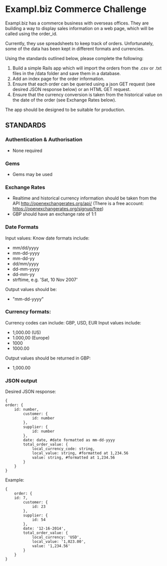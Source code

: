 # Exampl.biz Commerce Challenge
Exampl.biz has a commerce business with overseas offices. They are building a way to display sales information on a web page, which will be called using the order_id.

Currently, they use spreadsheets to keep track of orders. Unfortunately, some of the data has been kept in different formats and currencies.

Using the standards outlined below, please complete the following:

 1. Build a simple Rails app which will import the orders from the    .csv or .txt files in the /data folder and save them in a database.
 2. Add an index page for the order information.
 3.  Ensure that each order can be queried using a json GET request (see desired JSON response below) or an HTML GET request.
 4.  Ensure that the currency conversion is taken from the historical value on the date of the order (see Exchange Rates below).

The app should be designed to be suitable for production.

## STANDARDS

### Authentication & Authorisation
 - None required

### Gems
 - Gems may be used

### Exchange Rates
 - Realtime and historical currency information should be taken from the API http://openexchangerates.org/api/
 (There is a free account: https://openexchangerates.org/signup/free)
 - GBP should have an exchange rate of 1:1

### Date Formats
Input values:
Know date formats include:

 - mm/dd/yyyy
 - mm-dd-yyyy
 - mm-dd-yy
 - dd/mm/yyyy
 - dd-mm-yyyy
 - dd-mm-yy
 - strftime, e.g. 'Sat, 10 Nov 2007'

Output values should be:

 - "mm-dd-yyyy"

### Currency formats:
Currency codes can include: GBP, USD, EUR
Input values include:

 - 1,000.00 (US)
 - 1.000,00 (Europe)
 - 1000
 - 1000.00

Output values should be returned in GBP:

 - 1,000.00

### JSON output

Desired JSON response:

    {
	order: {
		id: number,
			customer: {
				id: number
			},
			supplier: {
				id: number
			},
			date: date, #date formatted as mm-dd-yyyy
			total_order_value: {
				local_currency_code: string,
				local_value: string, #formatted at 1,234.56
				value: string, #formatted at 1,234.56
			}
		}
	}

Example:

    {
		order: {
		id: 7,
			customer: {
				id: 23
			},
			supplier: {
				id: 54
			},
			date: '12-16-2014',
			total_order_value: {
				local_currency: 'USD',
				local_value: '1,023.00',
				value: '1,234.56'
			}
		}
	}